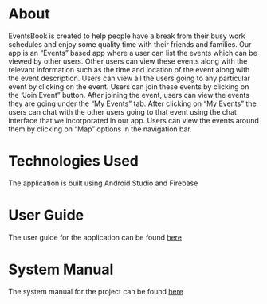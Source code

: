 # About
EventsBook is created to help people have a break from their busy work schedules and enjoy some quality time with their friends and families. Our app is an “Events” based app where a user can list the events which can be viewed by other users. Other users can view these events along with the relevant information such as the time and location of the event along with the event description. Users can view all the users going to any particular event by clicking on the event. Users can join these events by clicking on the “Join Event” button. After joining the event, users can view the events they are going under the “My Events” tab. After clicking on “My Events” the users can chat with the other users going to that event using the chat interface that we incorporated in our app. Users can view the events around them by clicking on “Map” options in the navigation bar.

# Technologies Used
The application is built using Android Studio and Firebase

# User Guide
The user guide for the application can be found [here](https://github.com/ibrahimkamal7/EventsBook/blob/master/UserGuide.pdf)

# System Manual
The system manual for the project can be found [here](https://github.com/ibrahimkamal7/EventsBook/blob/master/System%20Manual.pdf)
